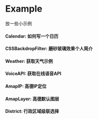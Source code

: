 # Example
放一些小示例

#### Calendar: 如何写一个日历
#### CSSBackdropFilter: 磨砂玻璃效果个人简介
#### Weather: 获取天气示例
#### VoiceAPI: 获取在线语音API
#### AmapIP: 高德IP定位
#### AmapLayer: 高德默认图层
#### District: 行政区域级联选择
